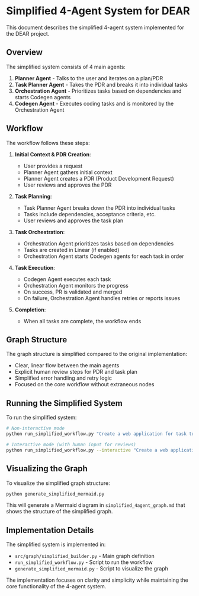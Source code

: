 # Simplified 4-Agent System for DEAR

This document describes the simplified 4-agent system implemented for the DEAR project.

## Overview

The simplified system consists of 4 main agents:

1. **Planner Agent** - Talks to the user and iterates on a plan/PDR
2. **Task Planner Agent** - Takes the PDR and breaks it into individual tasks
3. **Orchestration Agent** - Prioritizes tasks based on dependencies and starts Codegen agents
4. **Codegen Agent** - Executes coding tasks and is monitored by the Orchestration Agent

## Workflow

The workflow follows these steps:

1. **Initial Context & PDR Creation**:
   - User provides a request
   - Planner Agent gathers initial context
   - Planner Agent creates a PDR (Product Development Request)
   - User reviews and approves the PDR

2. **Task Planning**:
   - Task Planner Agent breaks down the PDR into individual tasks
   - Tasks include dependencies, acceptance criteria, etc.
   - User reviews and approves the task plan

3. **Task Orchestration**:
   - Orchestration Agent prioritizes tasks based on dependencies
   - Tasks are created in Linear (if enabled)
   - Orchestration Agent starts Codegen agents for each task in order

4. **Task Execution**:
   - Codegen Agent executes each task
   - Orchestration Agent monitors the progress
   - On success, PR is validated and merged
   - On failure, Orchestration Agent handles retries or reports issues

5. **Completion**:
   - When all tasks are complete, the workflow ends

## Graph Structure

The graph structure is simplified compared to the original implementation:

- Clear, linear flow between the main agents
- Explicit human review steps for PDR and task plan
- Simplified error handling and retry logic
- Focused on the core workflow without extraneous nodes

## Running the Simplified System

To run the simplified system:

```bash
# Non-interactive mode
python run_simplified_workflow.py "Create a web application for task tracking"

# Interactive mode (with human input for reviews)
python run_simplified_workflow.py --interactive "Create a web application for task tracking"
```

## Visualizing the Graph

To visualize the simplified graph structure:

```bash
python generate_simplified_mermaid.py
```

This will generate a Mermaid diagram in `simplified_4agent_graph.md` that shows the structure of the simplified graph.

## Implementation Details

The simplified system is implemented in:

- `src/graph/simplified_builder.py` - Main graph definition
- `run_simplified_workflow.py` - Script to run the workflow
- `generate_simplified_mermaid.py` - Script to visualize the graph

The implementation focuses on clarity and simplicity while maintaining the core functionality of the 4-agent system.

